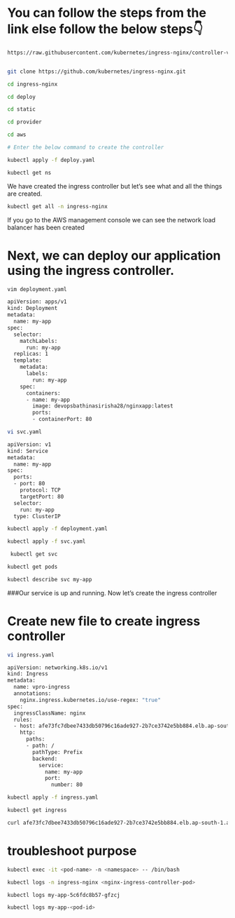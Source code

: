 # You can follow the steps from the  link else follow the below steps👇

```sh
https://raw.githubusercontent.com/kubernetes/ingress-nginx/controller-v1.8.2/deploy/static/provider/aws/
```


```sh

git clone https://github.com/kubernetes/ingress-nginx.git
```
```sh
cd ingress-nginx
```
```sh
cd deploy
```
```sh
cd static
```
```sh
cd provider
```
```sh
cd aws
```
```sh
# Enter the below command to create the controller

kubectl apply -f deploy.yaml
```
 ```sh
kubectl get ns
```
We have created the ingress controller but let’s see what and all the things are created.
```sh
kubectl get all -n ingress-nginx
```
If you go to the AWS management console we can see the network load balancer has been created

# Next, we can deploy our application using the ingress controller.

```sh
vim deployment.yaml
```

```sh
apiVersion: apps/v1
kind: Deployment
metadata:
  name: my-app
spec:
  selector:
    matchLabels:
      run: my-app
  replicas: 1
  template:
    metadata:
      labels:
        run: my-app
    spec:
      containers:
      - name: my-app
        image: devopsbathinasirisha28/nginxapp:latest
        ports:
        - containerPort: 80
```
```sh
vi svc.yaml
```

```sh
apiVersion: v1
kind: Service
metadata:
  name: my-app
spec:
  ports:
  - port: 80
    protocol: TCP
    targetPort: 80
  selector:
    run: my-app
  type: ClusterIP
```
```sh
kubectl apply -f deployment.yaml
```
```sh
kubectl apply -f svc.yaml
```
```sh
 kubectl get svc
```
```sh
kubectl get pods
```

```sh
kubectl describe svc my-app
```

###Our service is up and running. Now let’s create the ingress controller

# Create new file to create ingress controller
```sh
vi ingress.yaml
```
```sh
apiVersion: networking.k8s.io/v1
kind: Ingress
metadata:
  name: vpro-ingress
  annotations:
    nginx.ingress.kubernetes.io/use-regex: "true"
spec:
  ingressClassName: nginx
  rules:
  - host: afe73fc7dbee7433db50796c16ade927-2b7ce3742e5bb884.elb.ap-south-1.amazonaws.com
    http:
      paths:
      - path: /
        pathType: Prefix
        backend:
          service:
            name: my-app
            port:
              number: 80
```

```sh
kubectl apply -f ingress.yaml
```
```sh
kubectl get ingress
```
```sh
curl afe73fc7dbee7433db50796c16ade927-2b7ce3742e5bb884.elb.ap-south-1.amazonaws.com
```
# troubleshoot purpose

```sh
kubectl exec -it <pod-name> -n <namespace> -- /bin/bash
```
```sh
kubectl logs -n ingress-nginx <nginx-ingress-controller-pod>
```
```sh
kubectl logs my-app-5c6fdc8b57-gfzcj
```
```sh
kubectl logs my-app-<pod-id>
```

